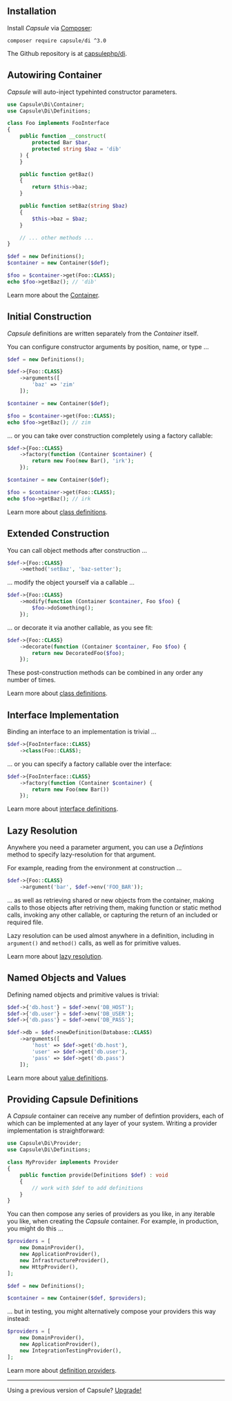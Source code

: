 ## Installation

Install _Capsule_ via [Composer](https://getcomposer.org):

```
composer require capsule/di ^3.0
```

The Github repository is at [capsulephp/di](https://github.com/capsulephp/di).

## Autowiring Container

_Capsule_ will auto-inject typehinted constructor parameters.

```php
use Capsule\Di\Container;
use Capsule\Di\Definitions;

class Foo implements FooInterface
{
    public function __construct(
        protected Bar $bar,
        protected string $baz = 'dib'
    ) {
    }

    public function getBaz()
    {
        return $this->baz;
    }

    public function setBaz(string $baz)
    {
        $this->baz = $baz;
    }

    // ... other methods ...
}

$def = new Definitions();
$container = new Container($def);

$foo = $container->get(Foo::CLASS);
echo $foo->getBaz(); // 'dib'
```

Learn more about the [Container](/3.x/container.html).

## Initial Construction

_Capsule_ definitions are written separately from the _Container_ itself.

You can configure constructor arguments by position, name, or type ...

```php
$def = new Definitions();

$def->{Foo::CLASS}
    ->arguments([
        'baz' => 'zim'
    ]);

$container = new Container($def);

$foo = $container->get(Foo::CLASS);
echo $foo->getBaz(); // zim
```

... or you can take over construction completely using a factory callable:

```php
$def->{Foo::CLASS}
    ->factory(function (Container $container) {
        return new Foo(new Bar(), 'irk');
    });

$container = new Container($def);

$foo = $container->get(Foo::CLASS);
echo $foo->getBaz(); // irk
```

Learn more about [class definitions](/3.x/definitions/classes.html).

## Extended Construction

You can call object methods after construction ...

```php
$def->{Foo::CLASS}
    ->method('setBaz', 'baz-setter');
```

... modify the object yourself via a callable ...

```php
$def->{Foo::CLASS}
    ->modify(function (Container $container, Foo $foo) {
        $foo->doSomething();
    });
```

... or decorate it via another callable, as you see fit:

```php
$def->{Foo::CLASS}
    ->decorate(function (Container $container, Foo $foo) {
        return new DecoratedFoo($foo);
    });
```

These post-construction methods can be combined in any order any number of
times.

Learn more about [class definitions](/3.x/definitions/classes.html).

## Interface Implementation

Binding an interface to an implementation is trivial ...

```php
$def->{FooInterface::CLASS}
    ->class(Foo::CLASS);
```

... or you can specify a factory callable over the interface:

```php
$def->{FooInterface::CLASS}
    ->factory(function (Container $container) {
        return new Foo(new Bar())
    });
```

Learn more about [interface definitions](/3.x/definitions/interfaces.html).


## Lazy Resolution

Anywhere you need a parameter argument, you can use a _Defintions_ method to
specify lazy-resolution for that argument.

For example, reading from the environment at construction ...

```php
$def->{Foo::CLASS}
    ->argument('bar', $def->env('FOO_BAR'));
```

... as well as retrieving shared or new objects from the container, making
calls to those objects after retriving them, making function or static method
calls, invoking any other callable, or capturing the return of an included or required file.

Lazy resolution can be used almost anywhere in a definition, including in
`argument()` and  `method()` calls, as well as for primitive values.

Learn more about [lazy resolution](/3.x/lazy.html).

## Named Objects and Values

Defining named objects and primitive values is trivial:

```php
$def->{'db.host'} = $def->env('DB_HOST');
$def->{'db.user'} = $def->env('DB_USER');
$def->{'db.pass'} = $def->env('DB_PASS');

$def->db = $def->newDefinition(Database::CLASS)
    ->arguments([
        'host' => $def->get('db.host'),
        'user' => $def->get('db.user'),
        'pass' => $def->get('db.pass')
    ]);
```

Learn more about [value definitions](/3.x/definitions/values.html).

## Providing Capsule Definitions

A _Capsule_ container can receive any number of defintion providers, each of
which can be implemented at any layer of your system. Writing a provider
implementation is straightforward:

```php
use Capsule\Di\Provider;
use Capsule\Di\Definitions;

class MyProvider implements Provider
{
    public function provide(Definitions $def) : void
    {
        // work with $def to add definitions
    }
}
```

You can then compose any series of providers as you like, in any iterable you
like, when creating the _Capsule_ container. For example, in production, you
might do this ...

```php
$providers = [
    new DomainProvider(),
    new ApplicationProvider(),
    new InfrastructureProvider(),
    new HttpProvider(),
];

$def = new Definitions();

$container = new Container($def, $providers);
```

... but in testing, you might alternatively compose your providers this way instead:

```php
$providers = [
    new DomainProvider(),
    new ApplicationProvider(),
    new IntegrationTestingProvider(),
];
```

Learn more about [definition providers](/3.x/providers.html).

* * *

Using a previous version of Capsule? [Upgrade!](/3.x/upgrading.html)
